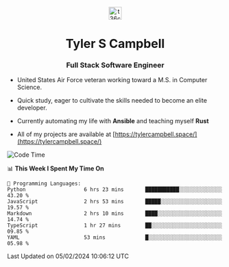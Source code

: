 <p align="center">
<a href="https://www.linkedin.com/in/t36campbell" target="blank"><img align="center" src="https://ik.imagekit.io/t36campbell/Portfolio/linkedin.png.original_m8bbGgPh6.png" alt="t36campbell" height="30" width="30" /></a>
</p>
<h1 align="center">Tyler S Campbell</h1>
<h3 align="center">Full Stack Software Engineer</h3>

* United States Air Force veteran working toward a M.S. in Computer Science.

* Quick study, eager to cultivate the skills needed to become an elite developer.

* Currently automating my life with **Ansible** and teaching myself **Rust**

* All of my projects are available at [https://tylercampbell.space/](https://tylercampbell.space/)

<!--START_SECTION:waka-->
![Code Time](http://img.shields.io/badge/Code%20Time-3%2C166%20hrs%2020%20mins-blue)

📊 **This Week I Spent My Time On** 

```text
💬 Programming Languages: 
Python                   6 hrs 23 mins       ███████████░░░░░░░░░░░░░░   43.20 % 
JavaScript               2 hrs 53 mins       █████░░░░░░░░░░░░░░░░░░░░   19.57 % 
Markdown                 2 hrs 10 mins       ████░░░░░░░░░░░░░░░░░░░░░   14.74 % 
TypeScript               1 hr 27 mins        ██░░░░░░░░░░░░░░░░░░░░░░░   09.85 % 
YAML                     53 mins             █░░░░░░░░░░░░░░░░░░░░░░░░   05.98 % 
```


 Last Updated on 05/02/2024 10:06:12 UTC
<!--END_SECTION:waka-->
